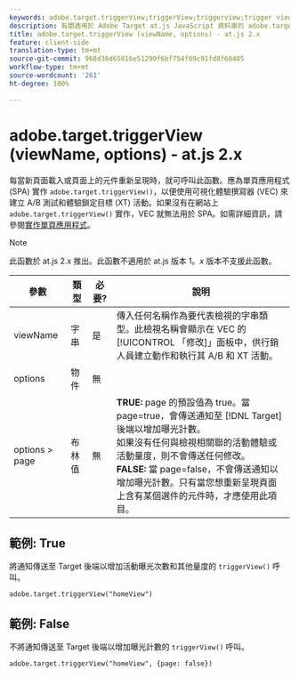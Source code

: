 ```yaml
---
keywords: adobe.target.triggerView;triggerView;triggerview;trigger view;at.js;functions;function;viewName;viewname;view name
description: 有關適用於 Adobe Target at.js JavaScript 資料庫的 adobe.target.triggerView (viewName, options) 函數的資訊。
title: adobe.target.triggerView (viewName, options) - at.js 2.x
feature: client-side
translation-type: tm+mt
source-git-commit: 968d36d65016e51290f6bf754f69c91fd8f68405
workflow-type: tm+mt
source-wordcount: '261'
ht-degree: 100%

---
```



# adobe.target.triggerView (viewName, options) - at.js 2.x

每當新頁面載入或頁面上的元件重新呈現時，就可呼叫此函數。應為單頁應用程式 (SPA) 實作 `adobe.target.triggerView()`，以便使用可視化體驗撰寫器 (VEC) 來建立 A/B 測試和體驗鎖定目標 (XT) 活動。如果沒有在網站上 `adobe.target.triggerView()` 實作，VEC 就無法用於 SPA。如需詳細資訊，請參閱[實作單頁應用程式](/help/c-implementing-target/c-implementing-target-for-client-side-web/how-to-deployatjs/target-atjs-single-page-application.md)。

>[!NOTE]
>
>此函數於 at.js 2.x 推出。此函數不適用於 at.js 版本 1。*x* 版本不支援此函數。

| 參數 | 類型 | 必要? | 說明 |
| --- | --- | --- | --- |
| viewName | 字串 | 是 | 傳入任何名稱作為要代表檢視的字串類型。此檢視名稱會顯示在 VEC 的[!UICONTROL 「修改]」面板中，供行銷人員建立動作和執行其 A/B 和 XT 活動。 |
| options | 物件 | 無 |  |
| options > page | 布林值 | 無 | **TRUE:** page 的預設值為 true。當 page=true，會傳送通知至 [!DNL Target] 後端以增加曝光計數。<br>如果沒有任何與檢視相關聯的活動體驗或活動量度，則不會傳送任何修改。<br>**FALSE:** 當 page=false，不會傳送通知以增加曝光計數。只有當您想重新呈現頁面上含有某個選件的元件時，才應使用此項目。 |

## 範例: True

將通知傳送至 Target 後端以增加活動曝光次數和其他量度的 `triggerView()` 呼叫。

```
adobe.target.triggerView("homeView")
```

## 範例: False

不將通知傳送至 Target 後端以增加曝光計數的 `triggerView()` 呼叫。

```
adobe.target.triggerView("homeView", {page: false})
```
